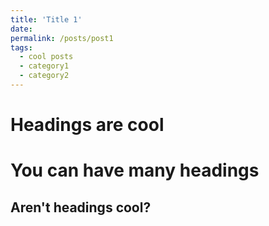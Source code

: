 ```yaml
---
title: 'Title 1'
date: 
permalink: /posts/post1
tags:
  - cool posts
  - category1
  - category2
---
```




Headings are cool
======

You can have many headings
======

Aren't headings cool?
------